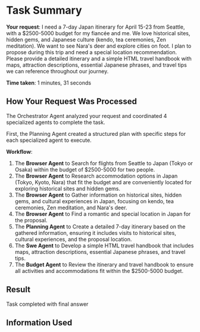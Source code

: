 # Task Summary

**Your request**: I need a 7-day Japan itinerary for April 15-23 from Seattle, with a $2500-5000 budget for my fiancée and me. We love historical sites, hidden gems, and Japanese culture (kendo, tea ceremonies, Zen meditation). We want to see Nara's deer and explore cities on foot. I plan to propose during this trip and need a special location recommendation. Please provide a detailed itinerary and a simple HTML travel handbook with maps, attraction descriptions, essential Japanese phrases, and travel tips we can reference throughout our journey.

**Time taken**: 1 minutes, 31 seconds

## How Your Request Was Processed

The Orchestrator Agent analyzed your request and coordinated 4 specialized agents to complete the task.

First, the Planning Agent created a structured plan with specific steps for each specialized agent to execute.

**Workflow**:

1. The **Browser Agent** to Search for flights from Seattle to Japan (Tokyo or Osaka) within the budget of $2500-5000 for two people.
2. The **Browser Agent** to Research accommodation options in Japan (Tokyo, Kyoto, Nara) that fit the budget and are conveniently located for exploring historical sites and hidden gems.
3. The **Browser Agent** to Gather information on historical sites, hidden gems, and cultural experiences in Japan, focusing on kendo, tea ceremonies, Zen meditation, and Nara's deer.
4. The **Browser Agent** to Find a romantic and special location in Japan for the proposal.
5. The **Planning Agent** to Create a detailed 7-day itinerary based on the gathered information, ensuring it includes visits to historical sites, cultural experiences, and the proposal location.
6. The **Swe Agent** to Develop a simple HTML travel handbook that includes maps, attraction descriptions, essential Japanese phrases, and travel tips.
7. The **Budget Agent** to Review the itinerary and travel handbook to ensure all activities and accommodations fit within the $2500-5000 budget.

## Result

Task completed with final answer

## Information Used

